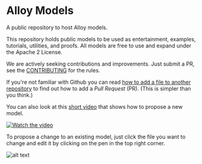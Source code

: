 # Alloy Models
A public repository to host Alloy models. 

This repository holds public models to be used as entertainment, examples, tutorials, utilities, and proofs. All models are free to use and expand under the Apache 2 License.

We are actively seeking contributions and improvements. Just submit a PR, see the [CONTRIBUTING](CONTRIBUTING.md) for the rules.

If you're not familiar with Github you can read [how to add a file to another repository](https://help.github.com/articles/editing-files-in-another-user-s-repository/) to find out how to add a _Pull Request_ (PR). (This is simpler than you think.)

You can also look at this [short video](https://www.youtube.com/watch?v=4vya039Ku64) that shows how to propose a new model.

[![Watch the video](https://user-images.githubusercontent.com/200494/45866577-9bf8ba00-bd81-11e8-8349-07820551e7ad.png)](https://www.youtube.com/watch?v=4vya039Ku64)

To propose a change to an existing model, just click the file you want to change and edit it by clicking on the pen in the top right corner.

<img src="https://user-images.githubusercontent.com/200494/45866893-630d1500-bd82-11e8-8c3d-083ad8e88be6.png" alt="alt text" width="whatever" height="whatever">
